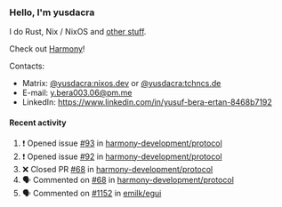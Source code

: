 ### Hello, I'm yusdacra

I do Rust, Nix / NixOS and [other stuff](https://yusdacra.gitlab.io/about).

Check out [Harmony](https://github.com/harmony-development)!

Contacts:
- Matrix: [@yusdacra:nixos.dev](https://matrix.to/#/@yusdacra:nixos.dev) or [@yusdacra:tchncs.de](https://matrix.to/#/@yusdacra:tchncs.de)
- E-mail: y.bera003.06@pm.me
- LinkedIn: https://www.linkedin.com/in/yusuf-bera-ertan-8468b7192

#### Recent activity

<!--START_SECTION:activity-->
1. ❗️ Opened issue [#93](https://github.com/harmony-development/protocol/issues/93) in [harmony-development/protocol](https://github.com/harmony-development/protocol)
2. ❗️ Opened issue [#92](https://github.com/harmony-development/protocol/issues/92) in [harmony-development/protocol](https://github.com/harmony-development/protocol)
3. ❌ Closed PR [#68](https://github.com/harmony-development/protocol/pull/68) in [harmony-development/protocol](https://github.com/harmony-development/protocol)
4. 🗣 Commented on [#68](https://github.com/harmony-development/protocol/issues/68) in [harmony-development/protocol](https://github.com/harmony-development/protocol)
5. 🗣 Commented on [#1152](https://github.com/emilk/egui/issues/1152) in [emilk/egui](https://github.com/emilk/egui)
<!--END_SECTION:activity-->
